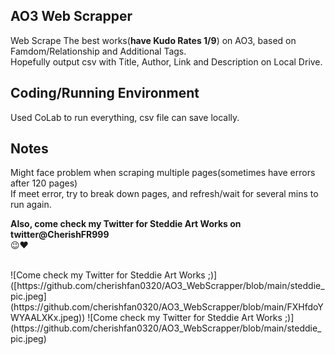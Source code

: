 ## AO3 Web Scrapper
Web Scrape The best works(**have Kudo Rates 1/9**) on AO3, based on Famdom/Relationship and Additional Tags.  <br />
Hopefully output csv with Title, Author, Link and Description on Local Drive. <br />

## Coding/Running Environment
Used CoLab to run everything, csv file can save locally. <br />

## Notes
Might face problem when scraping multiple pages(sometimes have errors after 120 pages) <br />
If meet error, try to break down pages, and refresh/wait for several mins to run again. <br />

**Also, come check my Twitter for Steddie Art Works on twitter@CherishFR999** <br />
😉❤️ <br />

 <br />
![Come check my Twitter for Steddie Art Works ;)]([https://github.com/cherishfan0320/AO3_WebScrapper/blob/main/steddie_pic.jpeg](https://github.com/cherishfan0320/AO3_WebScrapper/blob/main/FXHfdoYWYAALXKx.jpeg))
![Come check my Twitter for Steddie Art Works ;)](https://github.com/cherishfan0320/AO3_WebScrapper/blob/main/steddie_pic.jpeg)
